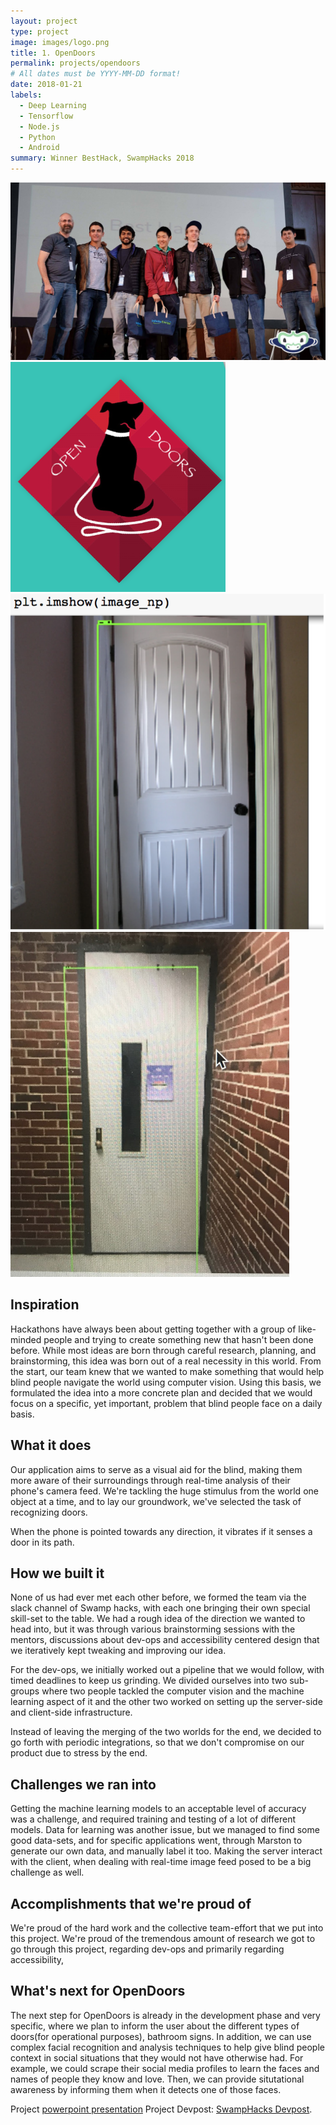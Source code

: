```yaml
---
layout: project
type: project
image: images/logo.png
title: 1. OpenDoors
permalink: projects/opendoors
# All dates must be YYYY-MM-DD format!
date: 2018-01-21
labels:
  - Deep Learning
  - Tensorflow
  - Node.js
  - Python
  - Android
summary: Winner BestHack, SwampHacks 2018
---
```

<img class="ui image" src="../images/swamphacks.png">
<div class="ui small rounded images">
  <img class="ui image" src="../images/logo2.png">
  <img class="ui image" src="../images/predictions1.png">
  <img class="ui image" src="../images/predictions2.png">
</div>

## Inspiration
Hackathons have always been about getting together with a group of like-minded people and trying to create something new that hasn't been done before. While most ideas are born through careful research, planning, and brainstorming, this idea was born out of a real necessity in this world. From the start, our team knew that we wanted to make something that would help blind people navigate the world using computer vision. Using this basis, we formulated the idea into a more concrete plan and decided that we would focus on a specific, yet important, problem that blind people face on a daily basis.

## What it does
Our application aims to serve as a visual aid for the blind, making them more aware of their surroundings through real-time analysis of their phone's camera feed. We're tackling the huge stimulus from the world one object at a time, and to lay our groundwork, we've selected the task of recognizing doors. 

When the phone is pointed towards any direction, it vibrates if it senses a door in its path.
## How we built it
None of us had ever met each other before, we formed the team via the slack channel of Swamp hacks, with each one bringing their own special skill-set to the table. We had a rough idea of the direction we wanted to head into, but it was through various brainstorming sessions with the mentors, discussions about dev-ops and accessibility centered design that we iteratively kept tweaking and improving our idea.

For the dev-ops, we initially worked out a pipeline that we would follow, with timed deadlines to keep us grinding. We divided ourselves into two sub-groups where two people tackled the computer vision and the machine learning aspect of it and the other two worked on setting up the server-side and client-side infrastructure. 

Instead of leaving the merging of the two worlds for the end, we decided to go forth with periodic integrations, so that we don't compromise on our product due to stress by the end. 

## Challenges we ran into
Getting the machine learning models to an acceptable level of accuracy was a challenge, and required training and testing of a lot of different models.
Data for learning was another issue, but we managed to find some good data-sets, and for specific applications went, through Marston to generate our own data, and manually label it too.
Making the server interact with the client, when dealing with real-time image feed posed to be a big challenge as well.

## Accomplishments that we're proud of
We're proud of the hard work and the collective team-effort that we put into this project.
We're proud of the tremendous amount of research we got to go through  this project, regarding dev-ops and primarily regarding accessibility,

## What's next for OpenDoors
The next step for OpenDoors is already in the development phase and very specific, where we plan to inform the user about the different types of doors(for operational purposes), bathroom signs. In addition, we can use complex facial recognition and analysis techniques to help give blind people context in social situations that they would not have otherwise had. For example, we could scrape their social media profiles to learn the faces and names of people they know and love. Then, we can provide situtational awareness by informing them when it detects one of those faces.

Project [powerpoint presentation](https://docs.google.com/presentation/d/1vI8OxTr2I2iy9ValWcKdyY1Iip29E1QNxm0o2dIMrqw/edit?usp=sharing)
Project Devpost: [SwampHacks Devpost](https://devpost.com/software/opendoors).
